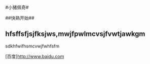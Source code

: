 #小猪佩奇#

##快熟开始##

hfsffsfjsjfksjws,mwjfpwlmcvsjfvwtjawkgm
---------------------------
sdkhfwifhsmcvwjfwhfsfm

[百度]http://www.baidu.com

